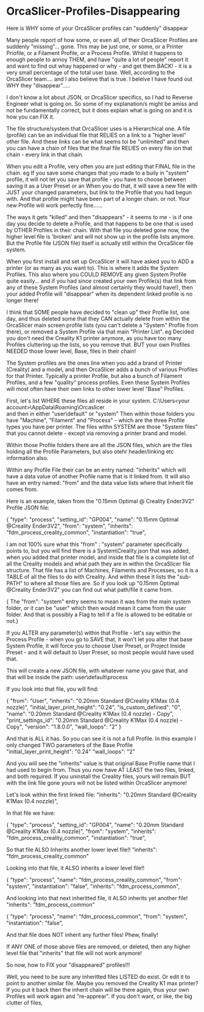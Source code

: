 # OrcaSlicer-Profiles-Disappearing
Here is WHY some of your OrcaSlicer profiles can "suddenly" disappear

Many people report of how some, or even all, of their OrcaSlicer Profiles are suddenly "missing"... gone.
This may be just one, or some, or a Printer Priofile, or a Filament Profile, or a Process Profile.
Whilst it happens to enough people to annoy THEM, and have "quite a lot of people" report it and want
to find out whay happened or why - and get them BACK! - it is a very small percentage of the total user
base. Well, according to the OrcaSlicer team....  and I also believe that is true.
I beleive I have found out WHY they "disappear".....

I don't know a lot about JSON, or OrcaSlicer specifics, so I had to Reverse Engineer what is going on.
So some of my explanation/s might be amiss and not be fundamentally correct, but it does explain what
is going on and it is how you can FIX it.

The file structure/system that OrcaSlicer uses is a Hierarchical one. A file (profile) can be an
individual file that RELIES on a link to a "higher level" other file. And these links can be what
seems toi be "unlimited" and then you can have a chain of files that the final file RELIES on every
file ion that chain - every link in that chain.

When you edit a Profile, very often you are just editing that FINAL file in the chain.
eg If you save some changes that you made to a buily in "system" profile, it will not let you save
that profile - you have to choose between saving it as a User Preset or an
When you do that, it will save a new file with JUST your changed parameters, but link to the Profile
that you had begun with. And that profile might have been part of a longer chain. or not.
Your new Profile will work perfectly fine......

The ways it gets "killed" and then "disappears" - it seems to me - is if one day you decide to delete
a Profile, and that happens to be one that is used by OTHER Profiles in their chain. With that file
you deleted gone now, the higher level file is 'broken' and will not show up in the profile lists
anymore. But the Profile file (JSON file) itself is actually still within the OrcaSlicer file system.

When you first install and set up OrcaSlicer it will have asked you to ADD a printer (or as many as you
want to). This is where it adds the System Profiles.  This also where you COULD REMOVE any given System
Profile quite easily... and if you had since created your own Profile(s) that link from any of these
System Profiles (and almost certainly they would have!), then your added Profile will "disappear"
when its dependent linked profile is no longer there!

I think that SOME people have decided to "clean up" their Profile list, one day, and thus deleted some
that they CAN actually delete from within the OrcaSlicer main screen profile lists (you can't delete
a "System" Profile from there), or removed a System Profile via that main "Printer List". eg Decided
you don't need the Creality K1 printer anymore, as you have too many Profiles cluttering up the lists,
so you remove that.  BUT your own Profiles NEEDED those lower level, Base, files in their chain!

The System profiles are the ones line when you add a brand of Printer (Creality) and a model, and then
OrcaSlicer adds a bunch of various Profiles for that Printer. Typically a printer Profile, but also a
bunch of Filament Profiles, and a few "quality" process profiles. Even these System Profiles will
most often have their own links to other lower level "Base" Profiles.

First, let's list WHERE these files all reside in your system.
C:\Users\<your account>\AppData\Roaming\Orcaslicer\
and then in either "user\default" or "system"
Then within those folders you have "Machine", "Filament" and "Process" - which are the three Profile
types you have per printer.
The files withn SYSTEM are those "System files" that you cannot delete - except via removing a printer
brand and model.

Within those Profile folders there are all the JSON files, which are the files holding all the
Profile Parameters, but also otehr header/linking etc information also.

Within any Profile File their can be an entry named:  "inherits"   which will have a data value of
another Profile name that is it linked from.
It will also have an entry named:   "from" and the data value lists where that Inherit file comes from.

Here is an example, taken from the "0.15mm Optimal @ Creality Ender3V2" Profile JSON file:

{
    "type": "process",
    "setting_id": "GP004",
    "name": "0.15mm Optimal @Creality Ender3V2",
    "from": "system",
    "inherits": "fdm_process_creality_common",
    "instantiation": "true",
    
I am not 100% sure what this "from" : "system" parameter specifically points to, but you will find there
is a System\Creality.json that was added, when you added that printer model, and inside that file is
a complete list of all the Creality models and what path they are in within the OrcaSlicer file structure.
That file has a list of Machines, Filaments and Processes, so it is a TABLE of all the files to do with
Creality. And within these it lists the "sub-PATH" to where all those files are.
So if you look up "0.15mm Optimal @Creality Ender3V2" you can find out what path/file it came from.

{ The "from": "system" entry seems to mean it was from the main system folder, or it can be "user"
  which then would mean it came from the user folder. And that is possibly a Flag to tell if a file
  is allowed to be editable or not.}

If you ALTER any parameter(s) within that Profile - let's say within the Process Profile - when you go to
SAVE that, it won't let you alter that base System Profile, it will force you to choose User Preset, or
Project Inside Preset - and it will default to User Preset, so most people would have used that.

This will create a new JSON file, with whatever name you gave that, and that will be inside the path:
user\default\process

If you look into that file, you will find:

{
    "from": "User",
    "inherits": "0.20mm Standard @Creality K1Max (0.4 nozzle)",
    "initial_layer_print_height": "0.24",
    "is_custom_defined": "0",
    "name": "0.20mm Standard @Creality K1Max (0.4 nozzle) - Copy",
    "print_settings_id": "0.20mm Standard @Creality K1Max (0.4 nozzle) - Copy",
    "version": "1.8.0.0",
    "wall_loops": "2"
}

And that is ALL it has. So you can see it is not a full Profile. In this example I only changed TWO
parameters of the Base Profile
"initial_layer_print_height": "0.24"
"wall_loops": "2"

And you will see the "inherits" value is that original Base Profile name that I had used to begin from.
Thus you now have AT LEAST the two files, linked, and both required.
If you uninstall the Creality files, yours will remain BUT with the link file gone yours will not be
listed within OrcaSlicer anymore!

Let's look within the first linked file:
"inherits": "0.20mm Standard @Creality K1Max (0.4 nozzle)",

In that file we have:

{
	"type": "process",
	"setting_id": "GP004",
	"name": "0.20mm Standard @Creality K1Max (0.4 nozzle)",
	"from": "system",
	"inherits": "fdm_process_creality_common",
	"instantiation": "true",

So that file ALSO Inherits another lower level file!!
"inherits": "fdm_process_creality_common"

Looking into that file, it ALSO inherits a lower level file!!

{
    "type": "process",
    "name": "fdm_process_creality_common",
    "from": "system",
    "instantiation": "false",
    "inherits": "fdm_process_common",

And looking into that next inheritted file, it ALSO inherits yet another file!
"inherits": "fdm_process_common"

{
    "type": "process",
    "name": "fdm_process_common",
    "from": "system",
    "instantiation": "false",

And that file does NOT inherit any further files!  Phew, finally!


If ANY ONE of those above files are removed, or deleted, then any higher level file that "inherits" that file
will not work anymore!



So now, how to FIX your "disappeared" profiles!!!

Well, you need to be sure any inheritted files LISTED do exist. Or edit it to point to another similar file.
Maybe you removed the Creality K1 max printer?  If you put it back then the inherit chain will be there again,
thus your own Profiles will work again and "re-apprear".
If you don't want, or like, the big clutter of files,


